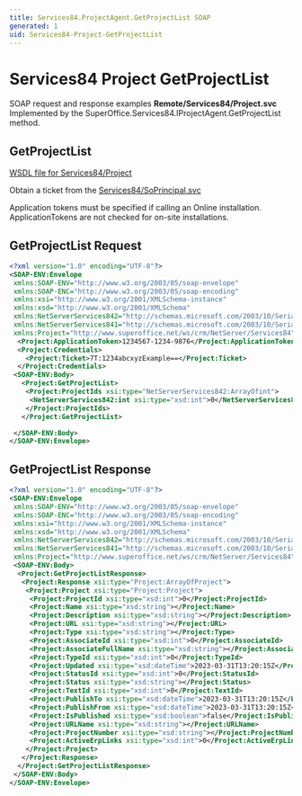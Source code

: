 ```yaml
---
title: Services84.ProjectAgent.GetProjectList SOAP
generated: 1
uid: Services84-Project-GetProjectList
---
```


# Services84 Project GetProjectList

SOAP request and response examples **Remote/Services84/Project.svc**
Implemented by the <see cref="M:SuperOffice.Services84.IProjectAgent.GetProjectList">SuperOffice.Services84.IProjectAgent.GetProjectList</see> method.

## GetProjectList

[WSDL file for Services84/Project](../Services84-Project.md)

Obtain a ticket from the [Services84/SoPrincipal.svc](../SoPrincipal/index.md)

Application tokens must be specified if calling an Online installation. ApplicationTokens are not checked for on-site installations.

## GetProjectList Request

```xml
<?xml version="1.0" encoding="UTF-8"?>
<SOAP-ENV:Envelope
 xmlns:SOAP-ENV="http://www.w3.org/2003/05/soap-envelope"
 xmlns:SOAP-ENC="http://www.w3.org/2003/05/soap-encoding"
 xmlns:xsi="http://www.w3.org/2001/XMLSchema-instance"
 xmlns:xsd="http://www.w3.org/2001/XMLSchema"
 xmlns:NetServerServices842="http://schemas.microsoft.com/2003/10/Serialization/Arrays"
 xmlns:NetServerServices841="http://schemas.microsoft.com/2003/10/Serialization/"
 xmlns:Project="http://www.superoffice.net/ws/crm/NetServer/Services84">
  <Project:ApplicationToken>1234567-1234-9876</Project:ApplicationToken>
  <Project:Credentials>
    <Project:Ticket>7T:1234abcxyzExample==</Project:Ticket>
  </Project:Credentials>
 <SOAP-ENV:Body>
   <Project:GetProjectList>
    <Project:ProjectIds xsi:type="NetServerServices842:ArrayOfint">
     <NetServerServices842:int xsi:type="xsd:int">0</NetServerServices842:int>
    </Project:ProjectIds>
   </Project:GetProjectList>

 </SOAP-ENV:Body>
</SOAP-ENV:Envelope>

```

## GetProjectList Response

```xml
<?xml version="1.0" encoding="UTF-8"?>
<SOAP-ENV:Envelope
 xmlns:SOAP-ENV="http://www.w3.org/2003/05/soap-envelope"
 xmlns:SOAP-ENC="http://www.w3.org/2003/05/soap-encoding"
 xmlns:xsi="http://www.w3.org/2001/XMLSchema-instance"
 xmlns:xsd="http://www.w3.org/2001/XMLSchema"
 xmlns:NetServerServices842="http://schemas.microsoft.com/2003/10/Serialization/Arrays"
 xmlns:NetServerServices841="http://schemas.microsoft.com/2003/10/Serialization/"
 xmlns:Project="http://www.superoffice.net/ws/crm/NetServer/Services84">
 <SOAP-ENV:Body>
  <Project:GetProjectListResponse>
   <Project:Response xsi:type="Project:ArrayOfProject">
    <Project:Project xsi:type="Project:Project">
     <Project:ProjectId xsi:type="xsd:int">0</Project:ProjectId>
     <Project:Name xsi:type="xsd:string"></Project:Name>
     <Project:Description xsi:type="xsd:string"></Project:Description>
     <Project:URL xsi:type="xsd:string"></Project:URL>
     <Project:Type xsi:type="xsd:string"></Project:Type>
     <Project:AssociateId xsi:type="xsd:int">0</Project:AssociateId>
     <Project:AssociateFullName xsi:type="xsd:string"></Project:AssociateFullName>
     <Project:TypeId xsi:type="xsd:int">0</Project:TypeId>
     <Project:Updated xsi:type="xsd:dateTime">2023-03-31T13:20:15Z</Project:Updated>
     <Project:StatusId xsi:type="xsd:int">0</Project:StatusId>
     <Project:Status xsi:type="xsd:string"></Project:Status>
     <Project:TextId xsi:type="xsd:int">0</Project:TextId>
     <Project:PublishTo xsi:type="xsd:dateTime">2023-03-31T13:20:15Z</Project:PublishTo>
     <Project:PublishFrom xsi:type="xsd:dateTime">2023-03-31T13:20:15Z</Project:PublishFrom>
     <Project:IsPublished xsi:type="xsd:boolean">false</Project:IsPublished>
     <Project:URLName xsi:type="xsd:string"></Project:URLName>
     <Project:ProjectNumber xsi:type="xsd:string"></Project:ProjectNumber>
     <Project:ActiveErpLinks xsi:type="xsd:int">0</Project:ActiveErpLinks>
    </Project:Project>
   </Project:Response>
  </Project:GetProjectListResponse>
 </SOAP-ENV:Body>
</SOAP-ENV:Envelope>

```
